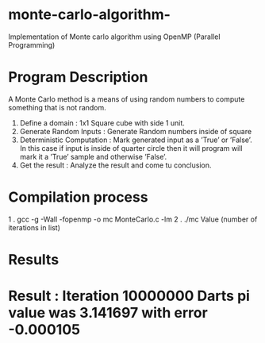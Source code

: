 # monte-carlo-algorithm-
Implementation of Monte carlo algorithm using OpenMP (Parallel Programming) 

# Program Description
A Monte Carlo method is a means of using random numbers to compute
something that is not random.
1. Define a domain : 1x1 Square cube with side 1 unit.
2. Generate Random Inputs : Generate Random numbers inside of square
3. Deterministic Computation : Mark generated input as a ’True’ or ’False’. In this case if input is inside of quarter circle then it will program will mark it a ’True’ sample and otherwise ’False’.
4. Get the result : Analyze the result and come tu conclusion.

# Compilation process
1 . gcc -g -Wall -fopenmp -o mc MonteCarlo.c -lm
2 . ./mc Value (number of iterations in list)

# Results 
# Result : Iteration 10000000 Darts pi value was 3.141697 with error -0.000105 

